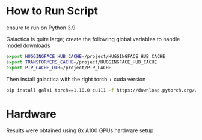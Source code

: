 # How to Run Script

ensure to run on Python 3.9

Galactica is quite large; create the following global variables to handle model downloads
```sh
export HUGGINGFACE_HUB_CACHE=/project/HUGGINGFACE_HUB_CACHE
export TRANSFORMERS_CACHE=/project/HUGGINGFACE_HUB_CACHE
export PIP_CACHE_DIR=/project/PIP_CACHE
```

Then install galactica with the right torch + cuda version
```sh
pip install galai torch==1.10.0+cu111 -f https://download.pytorch.org/whl/cu111/torch_stable.html --no-cache-dir
```

# Hardware

Results were obtained using 8x A100 GPUs hardware setup
